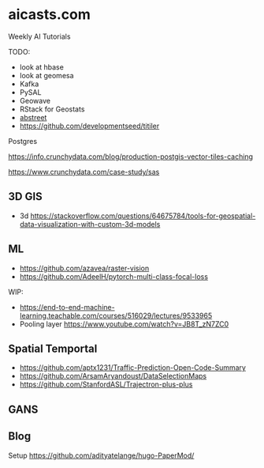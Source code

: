 # aicasts.com

Weekly AI Tutorials

TODO:


- look at hbase
- look at geomesa
- Kafka
- PySAL
- Geowave
- RStack for Geostats
- [abstreet](https://github.com/dabreegster/abstreet/#ab-street)
- https://github.com/developmentseed/titiler

Postgres

https://info.crunchydata.com/blog/production-postgis-vector-tiles-caching

https://www.crunchydata.com/case-study/sas

## 3D GIS


- 3d https://stackoverflow.com/questions/64675784/tools-for-geospatial-data-visualization-with-custom-3d-models

## ML

- https://github.com/azavea/raster-vision
- https://github.com/AdeelH/pytorch-multi-class-focal-loss

WIP:

- https://end-to-end-machine-learning.teachable.com/courses/516029/lectures/9533965
- Pooling layer https://www.youtube.com/watch?v=JB8T_zN7ZC0

## Spatial Temportal

- https://github.com/aptx1231/Traffic-Prediction-Open-Code-Summary
- https://github.com/ArsamAryandoust/DataSelectionMaps
- https://github.com/StanfordASL/Trajectron-plus-plus

## GANS


## Blog
Setup https://github.com/adityatelange/hugo-PaperMod/


